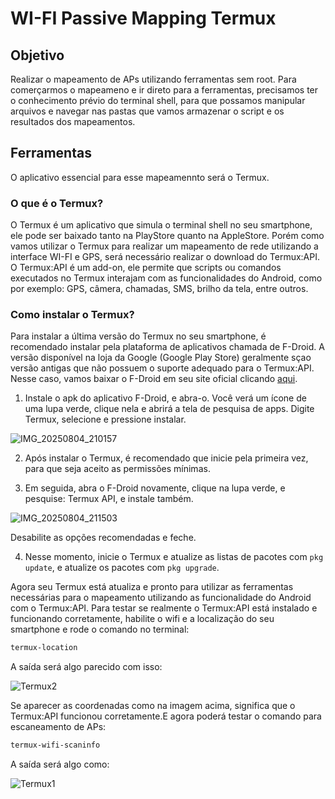 # WI-FI Passive Mapping Termux

## Objetivo

Realizar o mapeamento de APs utilizando ferramentas sem root. Para comerçarmos o mapeameno e ir direto para a ferramentas, precisamos ter o conhecimento prévio do terminal shell, para que possamos manipular arquivos e navegar nas pastas que vamos armazenar o script e os resultados dos mapeamentos.

## Ferramentas

O aplicativo essencial para esse mapeamennto será o Termux. 

### O que é o Termux?
O Termux é um aplicativo que simula o terminal shell no seu smartphone, ele pode ser baixado tanto na PlayStore quanto na AppleStore. Porém como vamos utilizar o Termux para realizar um mapeamento de rede utilizando a interface WI-FI e GPS, será necessário realizar o download do Termux:API. O Termux:API é um add-on, ele permite que scripts ou comandos executados no Termux interajam com as funcionalidades do Android, como por exemplo: GPS, câmera, chamadas, SMS, brilho da tela, entre outros. 

### Como instalar o Termux?

Para instalar a última versão do Termux no seu smartphone, é recomendado instalar pela plataforma de aplicativos chamada de F-Droid. A versão disponível na loja da Google (Google Play Store) geralmente sçao versão antigas que não possuem o suporte adequado para o Termux:API. Nesse caso, vamos baixar o F-Droid em seu site oficial clicando [aqui](https://f-droid.org/).

1. Instale o apk do aplicativo F-Droid, e abra-o. Você verá um ícone de uma lupa verde, clique nela e abrirá a tela de pesquisa de apps. Digite Termux, selecione e pressione instalar.

![IMG_20250804_210157](https://github.com/user-attachments/assets/88db82f6-07f2-4d6e-b668-b82109826e48)

2. Após instalar o Termux, é recomendado que inicie pela primeira vez, para que seja aceito as permissões mínimas.

3. Em seguida, abra o F-Droid novamente, clique na lupa verde, e pesquise: Termux API, e instale também.

![IMG_20250804_211503](https://github.com/user-attachments/assets/88f312b5-7f90-4f5d-aece-645057b49a9f)


Desabilite as opções recomendadas e feche.

4. Nesse momento, inicie o Termux e atualize as listas de pacotes com `pkg update`, e atualize os pacotes com `pkg upgrade`.

Agora seu Termux está atualiza e pronto para utilizar as ferramentas necessárias para o mapeamento utilizando as funcionalidade do Android com o Termux:API. Para testar se realmente o Termux:API está instalado e funcionando corretamente, habilite o wifi e a localização do seu smartphone e rode o comando no terminal:

```bash
termux-location
```

A saída será algo parecido com isso:

![Termux2](https://github.com/user-attachments/assets/1c99be24-4ec6-4d16-94e1-daadc960f2d2)

Se aparecer as coordenadas como na imagem acima, significa que o Termux:API funcionou corretamente.E agora poderá testar o comando para escaneamento de APs:

```bash
termux-wifi-scaninfo
```

A saída será algo como:

![Termux1](https://github.com/user-attachments/assets/77fe28df-2caf-425e-8561-ebc571c166d2)

